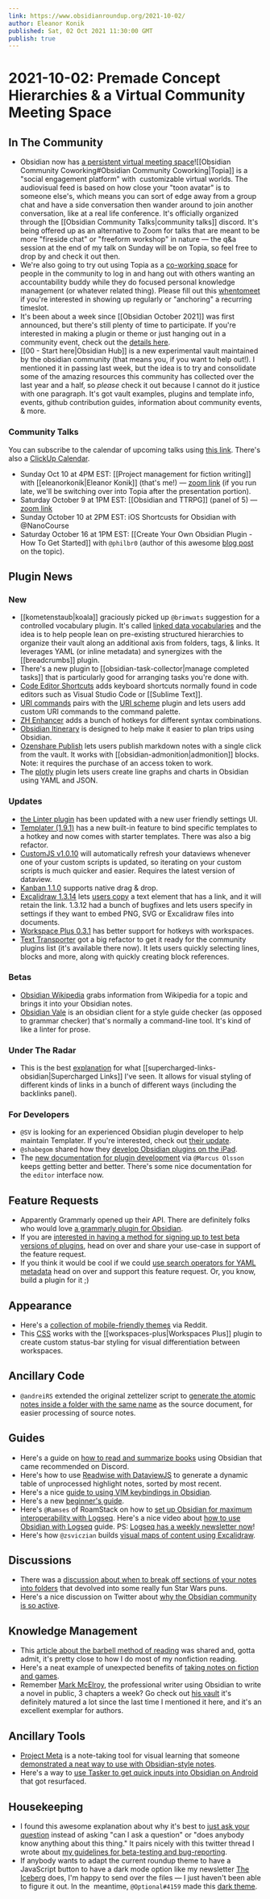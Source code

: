 ```yaml
---
link: https://www.obsidianroundup.org/2021-10-02/
author: Eleanor Konik
published: Sat, 02 Oct 2021 11:30:00 GMT
publish: true
---
```


# 2021-10-02: Premade Concept Hierarchies & a Virtual Community Meeting Space

## In The Community

-   Obsidian now has [a persistent virtual meeting space](https://topia.io/obsidiancommunitycoworking)![[Obsidian Community Coworking#Obsidian Community Coworking|Topia]] is a "social engagement platform" with  customizable virtual worlds. The audiovisual feed is based on how close your "toon avatar" is to someone else's, which means you can sort of edge away from a group chat and have a side conversation then wander around to join another conversation, like at a real life conference. It's officially organized through the [[Obsidian Community Talks|community talks]] discord. It's being offered up as an alternative to Zoom for talks that are meant to be more "fireside chat" or "freeform workshop" in nature — the q&a session at the end of my talk on Sunday will be on Topia, so feel free to drop by and check it out then.
-   We're also going to try out using Topia as a [co-working space](https://nomadfinanceandfreedom.com/virtual-coworking-flexible-work-space/) for people in the community to log in and hang out with others wanting an accountability buddy while they do focused personal knowledge management (or whatever related thing). Please fill out this [whentomeet](https://www.when2meet.com/?13103059-rG85D) if you're interested in showing up regularly or "anchoring" a recurring timeslot.
-   It's been about a week since [[Obsidian October 2021]] was first announced, but there's still plenty of time to participate. If you're interested in making a plugin or theme or just hanging out in a community event, check out the [details here](https://publish.obsidian.md/hub/11+-+Events/Obsidian+October+2021).
-  [[00 - Start here|Obsidian Hub]] is a new experimental vault maintained by the obsidian community (that means you, if you want to help out!). I mentioned it in passing last week, but the idea is to try and consolidate some of the amazing resources this community has collected over the last year and a half, so _please_ check it out because I cannot do it justice with one paragraph. It's got vault examples, plugins and template info, events, github contribution guides, information about community events, & more.

### Community Talks

You can subscribe to the calendar of upcoming talks using [this link](https://sesh.fyi/api/calendar/v2/w812YLku4AkwT6LCLSSvko.ics). There's also a [ClickUp Calendar](https://sharing.clickup.com/c/h/4gdf2-36/5b21a6f8588e5c6).

-   Sunday Oct 10 at 4PM EST: [[Project management for fiction writing]] with [[eleanorkonik|Eleanor Konik]] (that's me!) — [zoom link](https://zoom.us/j/91650893242?pwd=aUUxNzF0ak81czZHaUk0SUlTTjVDUT09) (if you run late, we'll be switching over into Topia after the presentation portion).
-   Saturday October 9 at 1PM EST: [[Obsidian and TTRPG]] (panel of 5) — [zoom link](https://us02web.zoom.us/j/85187672826?pwd=VWZtd2hFaDZNSGRmMXNrQzdJZ3Y0QT09)
-   Sunday October 10 at 2PM EST: iOS Shortcusts for Obsidian with @NanoCourse
-   Saturday October 16 at 1PM EST: [[Create Your Own Obsidian Plugin - How To Get Started]] with `@philbr0` (author of this awesome [blog post](https://phibr0.medium.com/how-to-create-your-own-obsidian-plugin-53f2d5d44046) on the topic).

## Plugin News

### New

-  [[kometenstaub|koala]] graciously picked up `@brimwats` suggestion for a controlled vocabulary plugin. It's called [linked data vocabularies](https://github.com/kometenstaub/obsidian-linked-data-vocabularies) and the idea is to help people lean on pre-existing structured hierarchies to organize their vault along an additional axis from folders, tags, & links. It leverages YAML (or inline metadata) and synergizes with the [[breadcrumbs]] plugin.
-   There's a new plugin to [[obsidian-task-collector|manage completed tasks]] that is particularly good for arranging tasks you're done with.
-   [Code Editor Shortcuts](https://github.com/timhor/obsidian-editor-shortcuts) adds keyboard shortcuts normally found in code editors such as Visual Studio Code or [[Sublime Text]].
-   [URI commands](https://github.com/kzhovn/uri-commands-obsidian) pairs with the [URI scheme](https://help.obsidian.md/Advanced+topics/Using+obsidian+URI) plugin and lets users add custom URI commands to the command palette.
-   [ZH Enhancer](https://github.com/shaggyfeng/Obsidian-ZH-Enhanced-editing) adds a bunch of hotkeys for different syntax combinations.
-   [Obsidian Itinerary](https://github.com/coddingtonbear/obsidian-itinerary) is designed to help make it easier to plan trips using Obsidian.
-   [Ozenshare Publish](https://github.com/ozntel/ozanshare-publish-plugin) lets users publish markdown notes with a single click from the vault. It works with [[obsidian-admonition|admonition]] blocks. Note: it requires the purchase of an access token to work.
-   The [plotly](https://github.com/Dmitriy-Shulha/obsidian-plotly) plugin lets users create line graphs and charts in Obsidian using YAML and JSON.

### Updates

-   [the Linter plugin](https://github.com/platers/obsidian-linter) has been updated with a new user friendly settings UI.
-   [Templater (1.9.1)](https://github.com/SilentVoid13/Templater/blob/master/CHANGELOG.md) has a new built-in feature to bind specific templates to a hotkey and now comes with starter templates. There was also a big refactor.
-   [CustomJS v1.0.10](https://github.com/samlewis0602/obsidian-custom-js) will automatically refresh your dataviews whenever one of your custom scripts is updated, so iterating on your custom scripts is much quicker and easier. Requires the latest version of dataview.
-   [Kanban 1.1.0](https://github.com/mgmeyers/obsidian-kanban/issues) supports native drag & drop.
-   [Excalidraw 1.3.14](https://github.com/zsviczian/obsidian-excalidraw-plugin/releases/) lets [users copy](https://github.com/zsviczian/obsidian-excalidraw-plugin/releases/tag/1.3.14) a text element that has a link, and it will retain the link. 1.3.12 had a bunch of bugfixes and lets users specify in settings if they want to embed PNG, SVG or Excalidraw files into documents.
-   [Workspace Plus 0.3.1](https://github.com/nothingislost/obsidian-workspaces-plus/releases/tag/0.3.1) has better support for hotkeys with workspaces.
-   [Text Transporter](https://github.com/TfTHacker/obsidian42-text-transporter) got a big refactor to get it ready for the community plugins list (it's available there now). It lets users quickly selecting lines, blocks and more, along with quickly creating block references.

### Betas

-   [Obsidian Wikipedia](https://github.com/jmilldotdev/obsidian-wikipedia) grabs information from Wikipedia for a topic and brings it into your Obsidian notes.
-   [Obsidian Vale](https://forum.obsidian.md/t/new-plugin-obsidian-vale/24869) is an obsidian client for a style guide checker (as opposed to grammar checker) that's normally a command-line tool. It's kind of like a linter for prose.

### Under The Radar

-   This is the best [explanation](https://discord.com/channels/686053708261228577/707816848615407697/893062280370073611) for what [[supercharged-links-obsidian|Supercharged Links]] I've seen. It allows for visual styling of different kinds of links in a bunch of different ways (including the backlinks panel).

### For Developers

-   `@SV` is looking for an experienced Obsidian plugin developer to help maintain Templater. If you're interested, check out [their update](https://discord.com/channels/686053708261228577/855181471643861002/891702342418858066).
-   `@shabegom` shared how they [develop Obsidian plugins on the iPad](http://discordapp.com/channels/686053708261228577/840286264964022302/890214415205543956).
-   The [new documentation for plugin development](https://marcus.se.net/obsidian-plugin-docs/guides/editor) via `@Marcus Olsson` keeps getting better and better. There's some nice documentation for the `editor` interface now.

## Feature Requests

-   Apparently Grammarly opened up their API. There are definitely folks who would love [a grammarly plugin for Obsidian](https://forum.obsidian.md/t/any-way-to-integrate-grammarly-as-plugin/19050).
-   If you are [interested in having a method for signing up to test beta versions of plugins](https://forum.obsidian.md/t/developer-enhancement-ability-to-have-a-release-and-beta-release-for-a-plugin/24971), head on over and share your use-case in support of the feature request.
-   If you think it would be cool if we could [use search operators for YAML metadata](https://forum.obsidian.md/t/search-operators-for-yaml-metadata/24782) head on over and support this feature request. Or, you know, build a plugin for it ;)

## Appearance

-   Here's a [collection of mobile-friendly themes](https://www.reddit.com/r/ObsidianMD/comments/pxgf40/mobile_friendly_theme/) via Reddit.
-   This [CSS](https://gist.github.com/jplattel/42b57ff52c867e7104bf34f4e925bb94) works with the [[workspaces-plus|Workspaces Plus]] plugin to create custom status-bar styling for visual differentiation between workspaces.

## Ancillary Code

-   `@andreiRS` extended the original zettelizer script to [generate the atomic notes inside a folder with the same name](https://gist.github.com/andreiRS/2310d5e84f4b049d6079ded7488f61f2) as the source document, for easier processing of source notes.

## Guides

-   Here's a guide on [how to read and summarize books](https://www.youtube.com/watch?v=fBl0v-AcAKo) using Obsidian that came recommended on Discord.
-   Here's how to use [Readwise with DataviewJS](https://www.jmill.dev/media-inbox-obsidian-readwise) to generate a dynamic table of unprocessed highlight notes, sorted by most recent.
-   Here's a nice [guide to using VIM keybindings in Obsidian](https://youtu.be/yX_Qdr9-7kg).
-   Here's a new [beginner's guide](https://www.youtube.com/watch?v=ctetnQfSdfM).
-   Here's `@Ramses` of RoamStack on how to [set up Obsidian for maximum interoperability with Logseq](https://twitter.com/rroudt/status/1443546446360313859). Here's a nice video about [how to use Obsidian with Logseq](https://www.youtube.com/watch?v=knxDHO3U2_8) guide. PS: [Logseq has a weekly newsletter now](https://logseqweekly.com/)!
-   Here's how `@zsviczian` builds [visual maps of content using Excalidraw](https://www.youtube.com/watch?v=ML0WQlQgu3w).

## Discussions

-   There was a [discussion about when to break off sections of your notes into folders](https://discord.com/channels/686053708261228577/710585052769157141/893207650769195028) that devolved into some really fun Star Wars puns.
-   Here's a nice discussion on Twitter about [why the Obsidian community is so active](https://twitter.com/rroudt/status/1443625748376526859).

## Knowledge Management

-   This [article about the barbell method of reading](https://zettelkasten.de/posts/barbell-method-reading/) was shared and, gotta admit, it's pretty close to how I do most of my nonfiction reading.
-   Here's a neat example of unexpected benefits of [taking notes on fiction and games](https://discord.com/channels/686053708261228577/805952223124520961/893167257952337921).
-   Remember [Mark McElroy](https://markmcelroy.com/mark-mcelroy-3/), the professional writer using Obsidian to write a novel in public, 3 chapters a week? Go check out [his vault](https://publish.obsidian.md/markmcelroy/Parallel+Lines+-+Map+of+Content) it's definitely matured a lot since the last time I mentioned it here, and it's an excellent exemplar for authors.

## Ancillary Tools

-   [Project Meta](https://projectmeta.app/) is a note-taking tool for visual learning that someone [demonstrated a neat way to use with Obsidian-style notes](https://projectmeta.app/vid/read.mp4).
-   Here's a way to [use Tasker to get quick inputs into Obsidian on Android](https://forum.obsidian.md/t/android-quick-input-for-obsidian/16336) that got resurfaced.

## Housekeeping

-   I found this awesome explanation about why it's best to [just ask your question](https://dontasktoask.com/) instead of asking "can I ask a question" or "does anybody know anything about this thing." It pairs nicely with this twitter thread I wrote about [my guidelines for beta-testing and bug-reporting](https://twitter.com/EleanorKonik/status/1443616759441920001).
-   If anybody wants to adapt the current roundup theme to have a JavaScript button to have a dark mode option like my newsletter [The Iceberg](http://newsletter.eleanorkonik.com/) does, I'm happy to send over the files — I just haven't been able to figure it out. In the  meantime, `@Optional#4159` made this [dark theme](https://userstyles.world/style/1266/obsidian-roundup-dark).